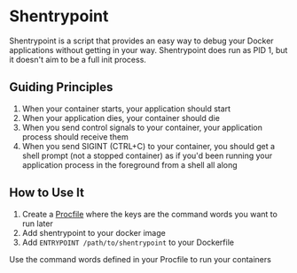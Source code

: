 # Shentrypoint

Shentrypoint is a script that provides an easy way to debug your Docker
applications without getting in your way. Shentrypoint does run as PID 1, but
it doesn't aim to be a full init process.

## Guiding Principles

1. When your container starts, your application should start
2. When your application dies, your container should die
3. When you send control signals to your container, your application process
   should receive them
4. When you send SIGINT (CTRL+C) to your container, you should get a shell
   prompt (not a stopped container) as if you'd been running your application
   process in the foreground from a shell all along

## How to Use It

1. Create a [Procfile](https://devcenter.heroku.com/articles/procfile) where
   the keys are the command words you want to run later
2. Add shentrypoint to your docker image
3. Add `ENTRYPOINT /path/to/shentrypoint` to your Dockerfile

Use the command words defined in your Procfile to run your containers
